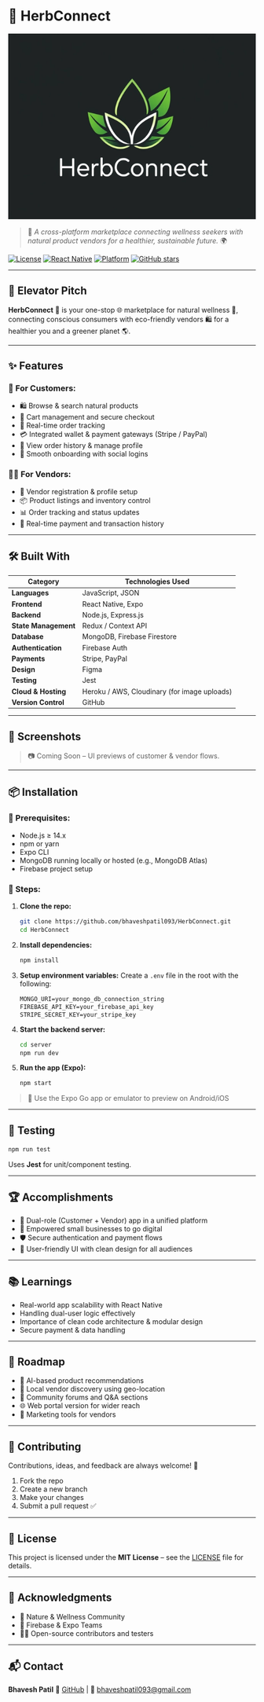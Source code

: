# 🌿 HerbConnect

![HerbConnect Banner](public/OOGcJliCZGqgGQkEwKCNe.jpg) <!-- Optional banner -->

> 🌱 *A cross-platform marketplace connecting wellness seekers with natural product vendors for a healthier, sustainable future.* 🌍

[![License](https://img.shields.io/badge/license-MIT-green.svg)](LICENSE)
[![React Native](https://img.shields.io/badge/built%20with-React%20Native-blue)](https://reactnative.dev/)
[![Platform](https://img.shields.io/badge/platform-iOS%20%7C%20Android-blueviolet)]()
[![GitHub stars](https://img.shields.io/github/stars/bhaveshpatil093/HerbConnect?style=social)](https://github.com/bhaveshpatil093/HerbConnect)

---

## 🚀 Elevator Pitch

**HerbConnect** 🌿 is your one-stop 🌐 marketplace for natural wellness 🌱, connecting conscious consumers with eco-friendly vendors 🛍️ for a healthier you and a greener planet 🌎.

---

## ✨ Features

### 👤 For Customers:
- 🛍️ Browse & search natural products
- 🧺 Cart management and secure checkout
- 🚚 Real-time order tracking
- 💳 Integrated wallet & payment gateways (Stripe / PayPal)
- 🧾 View order history & manage profile
- 🔐 Smooth onboarding with social logins

### 🧑‍💼 For Vendors:
- 📝 Vendor registration & profile setup
- 📦 Product listings and inventory control
- 📊 Order tracking and status updates
- 💸 Real-time payment and transaction history

---

## 🛠️ Built With

| Category              | Technologies Used                                           |
|----------------------|-------------------------------------------------------------|
| **Languages**         | JavaScript, JSON                                            |
| **Frontend**          | React Native, Expo                                          |
| **Backend**           | Node.js, Express.js                                         |
| **State Management**  | Redux / Context API                                         |
| **Database**          | MongoDB, Firebase Firestore                                 |
| **Authentication**    | Firebase Auth                                               |
| **Payments**          | Stripe, PayPal                                              |
| **Design**            | Figma                                                       |
| **Testing**           | Jest                                                        |
| **Cloud & Hosting**   | Heroku / AWS, Cloudinary (for image uploads)               |
| **Version Control**   | GitHub                                                      |

---

## 📸 Screenshots

> 📷 Coming Soon – UI previews of customer & vendor flows.

---

## 📦 Installation

### 🧰 Prerequisites:
- Node.js ≥ 14.x
- npm or yarn
- Expo CLI
- MongoDB running locally or hosted (e.g., MongoDB Atlas)
- Firebase project setup

### 🔧 Steps:

1. **Clone the repo:**
   ```bash
   git clone https://github.com/bhaveshpatil093/HerbConnect.git
   cd HerbConnect
   ````

2. **Install dependencies:**

   ```bash
   npm install
   ```

3. **Setup environment variables:**
   Create a `.env` file in the root with the following:

   ```env
   MONGO_URI=your_mongo_db_connection_string
   FIREBASE_API_KEY=your_firebase_api_key
   STRIPE_SECRET_KEY=your_stripe_key
   ```

4. **Start the backend server:**

   ```bash
   cd server
   npm run dev
   ```

5. **Run the app (Expo):**

   ```bash
   npm start
   ```

> 📱 Use the Expo Go app or emulator to preview on Android/iOS

---

##  🧪 Testing

```bash
npm run test
```

Uses **Jest** for unit/component testing.

---

## 🏆 Accomplishments

* 🔄 Dual-role (Customer + Vendor) app in a unified platform
* 🌱 Empowered small businesses to go digital
* 🛡️ Secure authentication and payment flows
* 🎯 User-friendly UI with clean design for all audiences

---

## 📚 Learnings

* Real-world app scalability with React Native
* Handling dual-user logic effectively
* Importance of clean code architecture & modular design
* Secure payment & data handling

---

## 🔮 Roadmap

* 🤖 AI-based product recommendations
* 📍 Local vendor discovery using geo-location
* 💬 Community forums and Q\&A sections
* 🌐 Web portal version for wider reach
* 🎯 Marketing tools for vendors

---

## 🤝 Contributing

Contributions, ideas, and feedback are always welcome! 💬

1. Fork the repo
2. Create a new branch
3. Make your changes
4. Submit a pull request ✅

---

## 📄 License

This project is licensed under the **MIT License** – see the [LICENSE](LICENSE) file for details.

---

## 🙌 Acknowledgments

* 🌿 Nature & Wellness Community
* 🚀 Firebase & Expo Teams
* 🧑‍💻 Open-source contributors and testers

---

## 📬 Contact

**Bhavesh Patil**
🔗 [GitHub](https://github.com/bhaveshpatil093) | 📧 [bhaveshpatil093@gmail.com](mailto:bhaveshpatil093@gmail.com)
